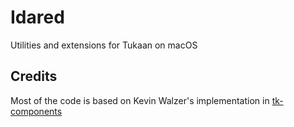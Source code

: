 # Idared
Utilities and extensions for Tukaan on macOS

## Credits
Most of the code is based on Kevin Walzer's implementation in [tk-components](https://www.codebykevin.com/fossil.cgi/tk-components/dir)

